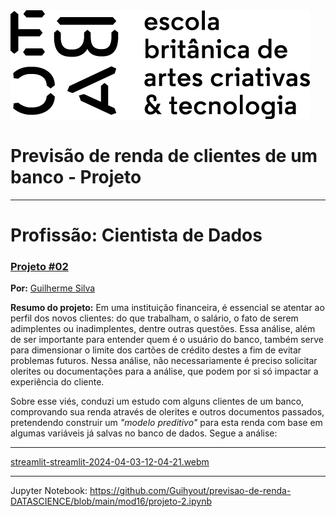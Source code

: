 <img src="https://github.com/Guihyout/previsao-de-renda-DATASCIENCE/blob/main/mod16/logos/newebac_logo_black_half.png" alt="ebac-logo">

# Previsão de renda de clientes de um banco - Projeto

--- 

# **Profissão: Cientista de Dados**
### [**Projeto #02**](https://github.com/Guihyout/previsao-de-renda-DATASCIENCE) 

**Por:** [Guilherme Silva](https://www.linkedin.com/in/guilherme-silva-3212b92a6?utm_source=share&utm_campaign=share_via&utm_content=profile&utm_medium=ios_app)<br>
<!-- **Data:** 03 de abril de 2024.<br> -->
<!-- **Última atualização:** 4 de abril de 2024. -->

**Resumo do projeto:** Em uma instituição financeira, é essencial se atentar ao perfil dos novos clientes: do que trabalham, o salário, o fato de serem adimplentes ou inadimplentes, dentre outras questões. Essa análise, além de ser importante para entender quem é o usuário do banco, também serve para dimensionar o limite dos cartões de crédito destes a fim de evitar problemas futuros. Nessa análise, não necessariamente é preciso solicitar olerites ou documentações para a análise, que podem por si só impactar a experiência do cliente.

Sobre esse viés, conduzi um estudo com alguns clientes de um banco, comprovando sua renda através de olerites e outros documentos passados, pretendendo construir um *"modelo preditivo"* para esta renda com base em algumas variáveis já salvas no banco de dados. Segue a análise: 

--- 

[streamlit-streamlit-2024-04-03-12-04-21.webm](https://github.com/Guihyout/previsao-de-renda-DATASCIENCE/assets/159491985/632eb83c-0979-43ed-8488-1cddf116a798)

---

Jupyter Notebook: https://github.com/Guihyout/previsao-de-renda-DATASCIENCE/blob/main/mod16/projeto-2.ipynb
